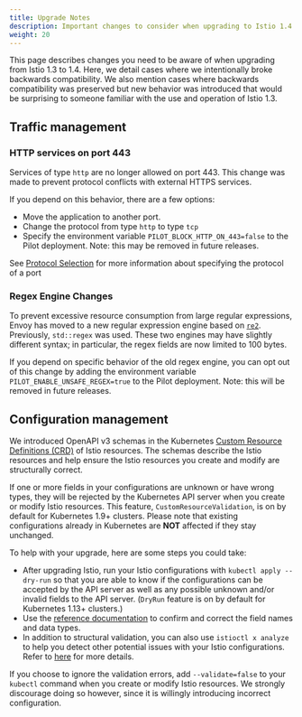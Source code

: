 ```yaml
---
title: Upgrade Notes
description: Important changes to consider when upgrading to Istio 1.4.
weight: 20
---
```


This page describes changes you need to be aware of when upgrading from
Istio 1.3 to 1.4.  Here, we detail cases where we intentionally broke backwards
compatibility.  We also mention cases where backwards compatibility was
preserved but new behavior was introduced that would be surprising to someone
familiar with the use and operation of Istio 1.3.

## Traffic management

### HTTP services on port 443

Services of type `http` are no longer allowed on port 443. This change was made to prevent protocol conflicts with external HTTPS services.

If you depend on this behavior, there are a few options:

* Move the application to another port.
* Change the protocol from type `http` to type `tcp`
* Specify the environment variable `PILOT_BLOCK_HTTP_ON_443=false` to the Pilot deployment. Note: this may be removed in future releases.

See [Protocol Selection](/docs/ops/configuration/traffic-management/protocol-selection/) for more information about specifying the protocol of a port

### Regex Engine Changes

To prevent excessive resource consumption from large regular expressions, Envoy has moved to a new regular expression engine based on [`re2`](https://github.com/google/re2). Previously, `std::regex` was used. These two engines may have slightly different syntax; in particular, the regex fields are now limited to 100 bytes.

If you depend on specific behavior of the old regex engine, you can opt out of this change by adding the environment variable `PILOT_ENABLE_UNSAFE_REGEX=true` to the Pilot deployment. Note: this will be removed in future releases.

## Configuration management

We introduced OpenAPI v3 schemas in the Kubernetes [Custom Resource Definitions (CRD)](https://kubernetes.io/docs/concepts/extend-kubernetes/api-extension/custom-resources/#customresourcedefinitions) of Istio resources. The schemas describe the Istio resources and help ensure the Istio resources you create and modify are structurally correct.

If one or more fields in your configurations are unknown or have wrong types, they will be rejected by the Kubernetes API server when you create or modify Istio resources. This feature, `CustomResourceValidation`, is on by default for Kubernetes 1.9+ clusters. Please note that existing configurations already in Kubernetes are __NOT__ affected if they stay unchanged.

To help with your upgrade, here are some steps you could take:

* After upgrading Istio, run your Istio configurations with `kubectl apply --dry-run` so that you are able to know if the configurations can be accepted by the API server as well as any possible unknown and/or invalid fields to the API server. (`DryRun` feature is on by default for Kubernetes 1.13+ clusters.)
* Use the [reference documentation](/docs/reference/config/) to confirm and correct the field names and data types.
* In addition to structural validation, you can also use `istioctl x analyze` to help you detect other potential issues with your Istio configurations. Refer to [here](/docs/ops/diagnostic-tools/istioctl-analyze/) for more details.

If you choose to ignore the validation errors, add `--validate=false` to your `kubectl` command when you create or modify Istio resources. We strongly discourage doing so however, since it is willingly introducing incorrect configuration.
